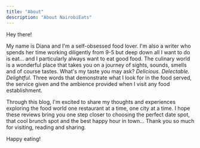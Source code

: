 ```yaml
---
title: "About"
description: "About NairobiEats"
---
```


Hey there!

My name is Diana and I'm a self-obsessed food lover. I'm also a writer who spends her time working diligently from 9-5 but deep down all I want to do is eat... and I particularly always want to eat good food. The culinary world is a wonderful place that takes you on a journey of sights, sounds, smells and of course tastes. What's my taste you may ask? _Delicious. Delectable. Delightful_. Three words that demonstrate what I look for in the food served, the service given and the ambience provided when I visit any food establishment.

Through this blog, I'm excited to share my thoughts and experiences exploring the food world one restaurant at a time, one city at a time. I hope these reviews bring you one step closer to choosing the perfect date spot, that cool brunch spot and the best happy hour in town... Thank you so much for visiting, reading and sharing.

Happy eating!
